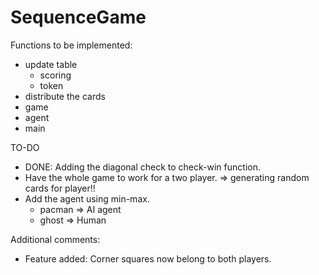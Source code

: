 # SequenceGame


Functions to be implemented:

- update table
	- scoring
	- token
- distribute the cards
- game
- agent
- main


TO-DO
+ DONE: Adding the diagonal check to check-win function.
+ Have the whole game to work for a two player. => generating random cards for player!!
+ Add the agent using min-max.
  	- pacman => AI agent
  	- ghost => Human

Additional comments:
+ Feature added: Corner squares now belong to both players.
